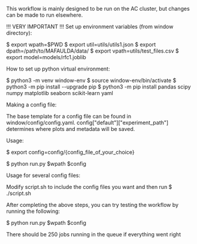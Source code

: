 This workflow is mainly designed to be run on the AC cluster, but changes can be made to run elsewhere.

!!! VERY IMPORTANT !!!
Set up environment variables (from window directory):

$ export wpath=$PWD
$ export util=utils/utils1.json
$ export dpath=/path/to/MAFAULDA/data/
$ export vpath=utils/test_files.csv
$ export model=models/rfc1.joblib


How to set up python virtual environment:

$ python3 -m venv window-env
$ source window-env/bin/activate
$ python3 -m pip install --upgrade pip
$ python3 -m pip install pandas scipy numpy matplotlib seaborn scikit-learn yaml


Making a config file:

The base template for a config file can be found in window/config/config.yaml. config["default"]["experiment_path"] determines where plots and metadata will be saved.

Usage:

$ export config=config/{config_file_of_your_choice}

$ python run.py $wpath $config


Usage for several config files:

Modify script.sh to include the config files you want and then run
$ ./script.sh


After completing the above steps, you can try testing the workflow by running the following:

$ python run.py $wpath $config

There should be 250 jobs running in the queue if everything went right
